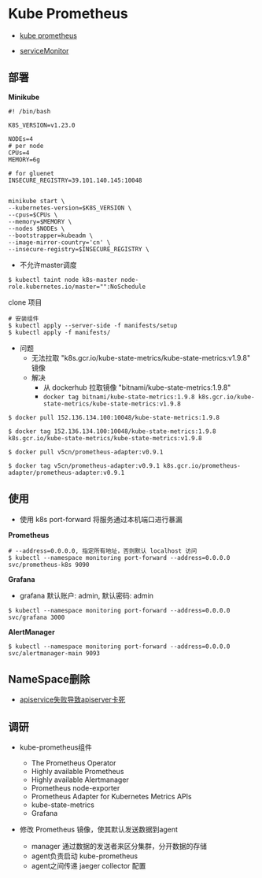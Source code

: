 # Kube Prometheus

- [kube prometheus](https://github.com/prometheus-operator/kube-prometheus)

- [serviceMonitor](https://stackoverflow.com/questions/68085831/add-podmonitor-or-servicemonitor-outside-of-kube-prometheus-stack-helm-values)

## 部署

**Minikube**

```shell
#! /bin/bash

K8S_VERSION=v1.23.0

NODEs=4
# per node
CPUs=4
MEMORY=6g

# for gluenet
INSECURE_REGISTRY=39.101.140.145:10048


minikube start \
--kubernetes-version=$K8S_VERSION \
--cpus=$CPUs \
--memory=$MEMORY \
--nodes $NODEs \
--bootstrapper=kubeadm \
--image-mirror-country='cn' \
--insecure-registry=$INSECURE_REGISTRY \
```


- 不允许master调度

```shell
$ kubectl taint node k8s-master node-role.kubernetes.io/master="":NoSchedule
```

clone 项目

```shell
# 安装组件
$ kubectl apply --server-side -f manifests/setup
$ kubectl apply -f manifests/
```

- 问题
  - 无法拉取 "k8s.gcr.io/kube-state-metrics/kube-state-metrics:v1.9.8" 镜像
  - 解决
      - 从 dockerhub 拉取镜像 "bitnami/kube-state-metrics:1.9.8"
    - `docker tag bitnami/kube-state-metrics:1.9.8 k8s.gcr.io/kube-state-metrics/kube-state-metrics:v1.9.8`

```shell
$ docker pull 152.136.134.100:10048/kube-state-metrics:1.9.8

$ docker tag 152.136.134.100:10048/kube-state-metrics:1.9.8 k8s.gcr.io/kube-state-metrics/kube-state-metrics:v1.9.8
```

```shell
$ docker pull v5cn/prometheus-adapter:v0.9.1

$ docker tag v5cn/prometheus-adapter:v0.9.1 k8s.gcr.io/prometheus-adapter/prometheus-adapter:v0.9.1
```
## 使用

- 使用 k8s port-forward 将服务通过本机端口进行暴漏

**Prometheus**

```shell
# --address=0.0.0.0, 指定所有地址，否则默认 localhost 访问
$ kubectl --namespace monitoring port-forward --address=0.0.0.0 svc/prometheus-k8s 9090
```


**Grafana**

- grafana 默认账户: admin, 默认密码: admin

```shell
$ kubectl --namespace monitoring port-forward --address=0.0.0.0 svc/grafana 3000
```

**AlertManager**


```shell
$ kubectl --namespace monitoring port-forward --address=0.0.0.0 svc/alertmanager-main 9093
```


## NameSpace删除

- [apiservice失败导致apiserver卡死](https://cloud.tencent.com/developer/article/1802531)

## 调研

- kube-prometheus组件
  - The Prometheus Operator
  - Highly available Prometheus
  - Highly available Alertmanager
  - Prometheus node-exporter
  - Prometheus Adapter for Kubernetes Metrics APIs
  - kube-state-metrics
  - Grafana

- 修改 Prometheus 镜像，使其默认发送数据到agent
  - manager 通过数据的发送者来区分集群，分开数据的存储
  - agent负责启动 kube-prometheus
  - agent之间传递 jaeger collector 配置
